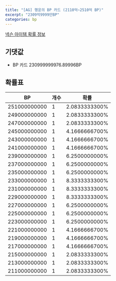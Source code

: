 ```yaml
---
title: "[AG] 행운의 BP 카드 (2110억~2510억 BP)"
excerpt: "2309억9999만BP"
categories: bp
---
```

[넥슨 아이템 확률 정보](http://iteminfo.nexon.com/probability/fo4?sn=7269)

## 기댓값
  - BP 카드 230999999976.89996BP

## 확률표

|BP|개수|확률|
|---|---|---|
|251000000000|1|2.0833333300%|
|249000000000|1|2.0833333300%|
|247000000000|1|2.0833333300%|
|245000000000|1|4.1666666700%|
|243000000000|1|4.1666666700%|
|241000000000|1|4.1666666700%|
|239000000000|1|6.2500000000%|
|237000000000|1|6.2500000000%|
|235000000000|1|6.2500000000%|
|233000000000|1|8.3333333300%|
|231000000000|1|8.3333333300%|
|229000000000|1|8.3333333300%|
|227000000000|1|6.2500000000%|
|225000000000|1|6.2500000000%|
|223000000000|1|6.2500000000%|
|221000000000|1|4.1666666700%|
|219000000000|1|4.1666666700%|
|217000000000|1|4.1666666700%|
|215000000000|1|2.0833333300%|
|213000000000|1|2.0833333300%|
|211000000000|1|2.0833333300%|

